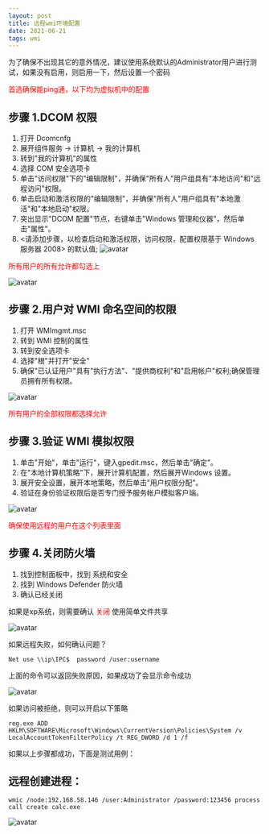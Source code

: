 ```yaml
---
layout: post
title: 远程wmi环境配置
date: 2021-06-21
tags: wmi
---
```


为了确保不出现其它的意外情况，建议使用系统默认的Administrator用户进行测试，如果没有启用，则启用一下，然后设置一个密码

<font color="red">首选确保能ping通，以下均为虚拟机中的配置</font>

## 步骤 1.DCOM 权限
 
1.	打开 Dcomcnfg
2.	展开组件服务 -> 计算机 -> 我的计算机
3.	转到"我的计算机"的属性
4.	选择 COM 安全选项卡
5.	单击"访问权限"下的"编辑限制"，并确保"所有人"用户组具有"本地访问"和"远程访问"权限。
6.	单击启动和激活权限的"编辑限制"，并确保"所有人"用户组具有"本地激活"和"本地启动"权限。
7.	突出显示"DCOM 配置"节点，右键单击"Windows 管理和仪器"，然后单击"属性"。
8.	<请添加步骤，以检查启动和激活权限，访问权限，配置权限基于 Windows 服务器 2008> 的默认值;
![avatar](/images/pages/2021_6_21_wmi_env_config/dcomdnfg.png)

<font color="red">所有用户的所有允许都勾选上</font>

![avatar](/images/pages/2021_6_21_wmi_env_config/enanble_priv.png)

## 步骤 2.用户对 WMI 命名空间的权限
 
1.	打开 WMImgmt.msc
2.	转到 WMI 控制的属性
3.	转到安全选项卡
4.	选择"根"并打开"安全"
5.	确保"已认证用户"具有"执行方法"、"提供商权利"和"启用帐户"权利;确保管理员拥有所有权限。

![avatar](/images/pages/2021_6_21_wmi_env_config/wmi_sec.png)

<font color="red">所有用户的全部权限都选择允许</font>

## 步骤 3.验证 WMI 模拟权限
 
1.	单击"开始"，单击"运行"，键入gpedit.msc，然后单击"确定"。
2.	在"本地计算机策略"下，展开计算机配置，然后展开Windows 设置。
3.	展开安全设置，展开本地策略，然后单击"用户权限分配"。
4.	验证在身份验证权限后是否专门授予服务帐户模拟客户端。

![avatar](/images/pages/2021_6_21_wmi_env_config/group_sec.png)

<font color="red">确保使用远程的用户在这个列表里面</font>

## 步骤 4.关闭防火墙
 
1.	找到控制面板中，找到 系统和安全
2.	找到 Windows Defender 防火墙
3.	确认已经关闭


如果是xp系统，则需要确认 <font color="red">关闭</font> 使用简单文件共享

![avatar](/images/pages/2021_6_21_wmi_env_config/close_share.png)

如果远程失败，如何确认问题？
```
Net use \\ip\IPC$  password /user:username    
```
上面的命令可以返回失败原因，如果成功了会显示命令成功

![avatar](/images/pages/2021_6_21_wmi_env_config/net_use.png)

如果访问被拒绝，则可以开启以下策略
```
reg.exe ADD HKLM\SOFTWARE\Microsoft\Windows\CurrentVersion\Policies\System /v LocalAccountTokenFilterPolicy /t REG_DWORD /d 1 /f
```

如果以上步骤都成功，下面是测试用例：

## 远程创建进程：
```
wmic /node:192.168.58.146 /user:Administrator /password:123456 process call create calc.exe
```
![avatar](/images/pages/2021_6_21_wmi_env_config/test_sample.png)
